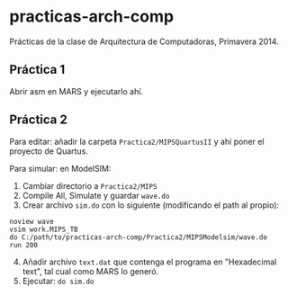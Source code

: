 ﻿practicas-arch-comp
===================

Prácticas de la clase de Arquitectura de Computadoras, Primavera 2014.

Práctica 1
----------

Abrir asm en MARS y ejecutarlo ahí.

Práctica 2
----------

Para editar: añadir la carpeta `Practica2/MIPSQuartusII` y ahí poner el proyecto de Quartus.

Para simular: en ModelSIM:

1. Cambiar directorio a `Practica2/MIPS`
2. Compile All, Simulate y guardar `wave.do`
3. Crear archivo `sim.do` con lo siguiente (modificando el path al propio):
```
noview wave
vsim work.MIPS_TB
do C:/path/to/practicas-arch-comp/Practica2/MIPSModelsim/wave.do
run 200
```
4. Añadir archivo `text.dat` que contenga el programa en "Hexadecimal text", tal cual como MARS lo generó.
5. Ejecutar: `do sim.do`
